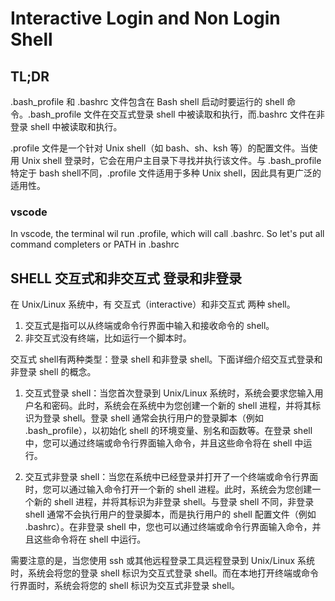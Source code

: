 # Interactive Login and Non Login Shell


## TL;DR  

.bash_profile 和 .bashrc 文件包含在 Bash shell 启动时要运行的 shell 命令。.bash_profile 文件在交互式登录 shell 中被读取和执行，而.bashrc 文件在非登录 shell 中被读取和执行。

.profile 文件是一个针对 Unix shell（如 bash、sh、ksh 等）的配置文件。当使用 Unix shell 登录时，它会在用户主目录下寻找并执行该文件。与 .bash_profile特定于 bash shell不同，.profile 文件适用于多种 Unix shell，因此具有更广泛的适用性。

### vscode 

In vscode, the terminal wil run .profile, which will call .bashrc. So let's put all command completers or PATH in .bashrc

## SHELL 交互式和非交互式 登录和非登录

在 Unix/Linux 系统中，有 交互式（interactive）和非交互式 两种 shell。  
1. 交互式是指可以从终端或命令行界面中输入和接收命令的 shell。
1. 非交互式没有终端，比如运行一个脚本时。

交互式 shell有两种类型：登录 shell 和非登录 shell。下面详细介绍交互式登录和非登录 shell 的概念。

1. 交互式登录 shell：当您首次登录到 Unix/Linux 系统时，系统会要求您输入用户名和密码。此时，系统会在系统中为您创建一个新的 shell 进程，并将其标识为登录 shell。登录 shell 通常会执行用户的登录脚本（例如 .bash_profile），以初始化 shell 的环境变量、别名和函数等。在登录 shell 中，您可以通过终端或命令行界面输入命令，并且这些命令将在 shell 中运行。

1. 交互式非登录 shell：当您在系统中已经登录并打开了一个终端或命令行界面时，您可以通过输入命令打开一个新的 shell 进程。此时，系统会为您创建一个新的 shell 进程，并将其标识为非登录 shell。与登录 shell 不同，非登录 shell 通常不会执行用户的登录脚本，而是执行用户的 shell 配置文件（例如 .bashrc）。在非登录 shell 中，您也可以通过终端或命令行界面输入命令，并且这些命令将在 shell 中运行。

需要注意的是，当您使用 ssh 或其他远程登录工具远程登录到 Unix/Linux 系统时，系统会将您的登录 shell 标识为交互式登录 shell。而在本地打开终端或命令行界面时，系统会将您的 shell 标识为交互式非登录 shell。


